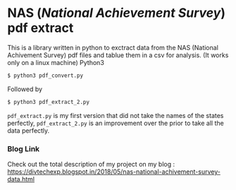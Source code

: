 # NAS (_National Achievement Survey_) pdf extract
This is a library written in python to exctract data from the NAS (National Achivement Survey) pdf files and tablue them in a csv for analysis. (It works only on a linux machine) Python3

```bash
$ python3 pdf_convert.py
```
Followed by 
```bash
$ python3 pdf_extract_2.py
```
`pdf_extract.py` is my first version that did not take the names of the states perfectly, `pdf_extract_2.py` is an improvement over the prior to take all the data perfectly.
### Blog Link
Check out the total description of my project on my blog : 
https://divtechexp.blogspot.in/2018/05/nas-national-achivement-survey-data.html
